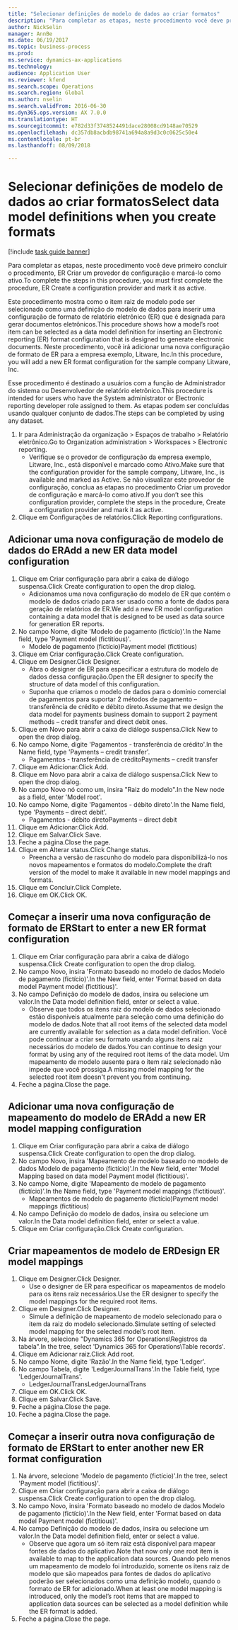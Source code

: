 ```yaml
--- 
title: "Selecionar definições de modelo de dados ao criar formatos"
description: "Para completar as etapas, neste procedimento você deve primeiro concluir o procedimento, ER Criar um provedor de configuração e marcá-lo como ativo."
author: NickSelin
manager: AnnBe
ms.date: 06/19/2017
ms.topic: business-process
ms.prod: 
ms.service: dynamics-ax-applications
ms.technology: 
audience: Application User
ms.reviewer: kfend
ms.search.scope: Operations
ms.search.region: Global
ms.author: nselin
ms.search.validFrom: 2016-06-30
ms.dyn365.ops.version: AX 7.0.0
ms.translationtype: HT
ms.sourcegitcommit: e782d33f3748524491dace28008cd9148ae70529
ms.openlocfilehash: dc357db8acbdb98741a694a8a9d3c0c0625c50e4
ms.contentlocale: pt-br
ms.lasthandoff: 08/09/2018

---
```

# <a name="select-data-model-definitions-when-you-create-formats"></a><span data-ttu-id="17631-103">Selecionar definições de modelo de dados ao criar formatos</span><span class="sxs-lookup"><span data-stu-id="17631-103">Select data model definitions when you create formats</span></span>

[!include [task guide banner](../../includes/task-guide-banner.md)]

<span data-ttu-id="17631-104">Para completar as etapas, neste procedimento você deve primeiro concluir o procedimento, ER Criar um provedor de configuração e marcá-lo como ativo.</span><span class="sxs-lookup"><span data-stu-id="17631-104">To complete the steps in this procedure, you must first complete the procedure, ER Create a configuration provider and mark it as active.</span></span> 

<span data-ttu-id="17631-105">Este procedimento mostra como o item raiz de modelo pode ser selecionado como uma definição do modelo de dados para inserir uma configuração de formato de relatório eletrônico (ER) que é designada para gerar documentos eletrônicos.</span><span class="sxs-lookup"><span data-stu-id="17631-105">This procedure shows how a model’s root item can be selected as a data model definition for inserting an Electronic reporting (ER) format configuration that is designed to generate electronic documents.</span></span> <span data-ttu-id="17631-106">Neste procedimento, você irá adicionar uma nova configuração de formato de ER para a empresa exemplo, Litware, Inc.</span><span class="sxs-lookup"><span data-stu-id="17631-106">In this procedure, you will add a new ER format configuration for the sample company Litware, Inc.</span></span> 

<span data-ttu-id="17631-107">Esse procedimento é destinado a usuários com a função de Administrador do sistema ou Desenvolvedor de relatório eletrônico.</span><span class="sxs-lookup"><span data-stu-id="17631-107">This procedure is intended for users who have the System administrator or Electronic reporting developer role assigned to them.</span></span> <span data-ttu-id="17631-108">As etapas podem ser concluídas usando qualquer conjunto de dados.</span><span class="sxs-lookup"><span data-stu-id="17631-108">The steps can be completed by using any dataset.</span></span>

1. <span data-ttu-id="17631-109">Ir para Administração da organização > Espaços de trabalho > Relatório eletrônico.</span><span class="sxs-lookup"><span data-stu-id="17631-109">Go to Organization administration > Workspaces > Electronic reporting.</span></span>
    * <span data-ttu-id="17631-110">Verifique se o provedor de configuração da empresa exemplo, Litware, Inc., está disponível e marcado como Ativo.</span><span class="sxs-lookup"><span data-stu-id="17631-110">Make sure that the configuration provider for the sample company, Litware, Inc., is available and marked as Active.</span></span> <span data-ttu-id="17631-111">Se não visualizar este provedor de configuração, conclua as etapas no procedimento Criar um provedor de configuração e marcá-lo como ativo.</span><span class="sxs-lookup"><span data-stu-id="17631-111">If you don’t see this configuration provider, complete the steps in the procedure, Create a configuration provider and mark it as active.</span></span>  
2. <span data-ttu-id="17631-112">Clique em Configurações de relatórios.</span><span class="sxs-lookup"><span data-stu-id="17631-112">Click Reporting configurations.</span></span>

## <a name="add-a-new-er-data-model-configuration"></a><span data-ttu-id="17631-113">Adicionar uma nova configuração de modelo de dados do ER</span><span class="sxs-lookup"><span data-stu-id="17631-113">Add a new ER data model configuration</span></span>
1. <span data-ttu-id="17631-114">Clique em Criar configuração para abrir a caixa de diálogo suspensa.</span><span class="sxs-lookup"><span data-stu-id="17631-114">Click Create configuration to open the drop dialog.</span></span>
    * <span data-ttu-id="17631-115">Adicionamos uma nova configuração do modelo de ER que contém o modelo de dados criado para ser usado como a fonte de dados para geração de relatórios de ER.</span><span class="sxs-lookup"><span data-stu-id="17631-115">We add a new ER model configuration containing a data model that is designed to be used as data source for generation ER reports.</span></span>  
2. <span data-ttu-id="17631-116">No campo Nome, digite 'Modelo de pagamento (fictício)'.</span><span class="sxs-lookup"><span data-stu-id="17631-116">In the Name field, type 'Payment model (fictitious)'.</span></span>
    * <span data-ttu-id="17631-117">Modelo de pagamento (fictício)</span><span class="sxs-lookup"><span data-stu-id="17631-117">Payment model (fictitious)</span></span>  
3. <span data-ttu-id="17631-118">Clique em Criar configuração.</span><span class="sxs-lookup"><span data-stu-id="17631-118">Click Create configuration.</span></span>
4. <span data-ttu-id="17631-119">Clique em Designer.</span><span class="sxs-lookup"><span data-stu-id="17631-119">Click Designer.</span></span>
    * <span data-ttu-id="17631-120">Abra o designer de ER para especificar a estrutura do modelo de dados dessa configuração.</span><span class="sxs-lookup"><span data-stu-id="17631-120">Open the ER designer to specify the structure of data model of this configuration.</span></span>  
    * <span data-ttu-id="17631-121">Suponha que criamos o modelo de dados para o domínio comercial de pagamentos para suportar 2 métodos de pagamento – transferência de crédito e débito direto.</span><span class="sxs-lookup"><span data-stu-id="17631-121">Assume that we design the data model for payments business domain to support 2 payment methods – credit transfer and direct debit ones.</span></span>  
5. <span data-ttu-id="17631-122">Clique em Novo para abrir a caixa de diálogo suspensa.</span><span class="sxs-lookup"><span data-stu-id="17631-122">Click New to open the drop dialog.</span></span>
6. <span data-ttu-id="17631-123">No campo Nome, digite 'Pagamentos - transferência de crédito'.</span><span class="sxs-lookup"><span data-stu-id="17631-123">In the Name field, type 'Payments – credit transfer'.</span></span>
    * <span data-ttu-id="17631-124">Pagamentos - transferência de crédito</span><span class="sxs-lookup"><span data-stu-id="17631-124">Payments – credit transfer</span></span>  
7. <span data-ttu-id="17631-125">Clique em Adicionar.</span><span class="sxs-lookup"><span data-stu-id="17631-125">Click Add.</span></span>
8. <span data-ttu-id="17631-126">Clique em Novo para abrir a caixa de diálogo suspensa.</span><span class="sxs-lookup"><span data-stu-id="17631-126">Click New to open the drop dialog.</span></span>
9. <span data-ttu-id="17631-127">No campo Novo nó como um, insira "Raiz do modelo".</span><span class="sxs-lookup"><span data-stu-id="17631-127">In the New node as a field, enter 'Model root'.</span></span>
10. <span data-ttu-id="17631-128">No campo Nome, digite 'Pagamentos - débito direto'.</span><span class="sxs-lookup"><span data-stu-id="17631-128">In the Name field, type 'Payments – direct debit'.</span></span>
    * <span data-ttu-id="17631-129">Pagamentos - débito direto</span><span class="sxs-lookup"><span data-stu-id="17631-129">Payments – direct debit</span></span>  
11. <span data-ttu-id="17631-130">Clique em Adicionar.</span><span class="sxs-lookup"><span data-stu-id="17631-130">Click Add.</span></span>
12. <span data-ttu-id="17631-131">Clique em Salvar.</span><span class="sxs-lookup"><span data-stu-id="17631-131">Click Save.</span></span>
13. <span data-ttu-id="17631-132">Feche a página.</span><span class="sxs-lookup"><span data-stu-id="17631-132">Close the page.</span></span>
14. <span data-ttu-id="17631-133">Clique em Alterar status.</span><span class="sxs-lookup"><span data-stu-id="17631-133">Click Change status.</span></span>
    * <span data-ttu-id="17631-134">Preencha a versão de rascunho do modelo para disponibilizá-lo nos novos mapeamentos e formatos do modelo.</span><span class="sxs-lookup"><span data-stu-id="17631-134">Complete the draft version of the model to make it available in new model mappings and formats.</span></span>  
15. <span data-ttu-id="17631-135">Clique em Concluir.</span><span class="sxs-lookup"><span data-stu-id="17631-135">Click Complete.</span></span>
16. <span data-ttu-id="17631-136">Clique em OK.</span><span class="sxs-lookup"><span data-stu-id="17631-136">Click OK.</span></span>

## <a name="start-to-enter-a-new-er-format-configuration"></a><span data-ttu-id="17631-137">Começar a inserir uma nova configuração de formato de ER</span><span class="sxs-lookup"><span data-stu-id="17631-137">Start to enter a new ER format configuration</span></span>
1. <span data-ttu-id="17631-138">Clique em Criar configuração para abrir a caixa de diálogo suspensa.</span><span class="sxs-lookup"><span data-stu-id="17631-138">Click Create configuration to open the drop dialog.</span></span>
2. <span data-ttu-id="17631-139">No campo Novo, insira 'Formato baseado no modelo de dados Modelo de pagamento (fictício)'.</span><span class="sxs-lookup"><span data-stu-id="17631-139">In the New field, enter 'Format based on data model Payment model (fictitious)'.</span></span>
3. <span data-ttu-id="17631-140">No campo Definição do modelo de dados, insira ou selecione um valor.</span><span class="sxs-lookup"><span data-stu-id="17631-140">In the Data model definition field, enter or select a value.</span></span>
    * <span data-ttu-id="17631-141">Observe que todos os itens raiz do modelo de dados selecionado estão disponíveis atualmente para seleção como uma definição do modelo de dados.</span><span class="sxs-lookup"><span data-stu-id="17631-141">Note that all root items of the selected data model are currently available for selection as a data model definition.</span></span> <span data-ttu-id="17631-142">Você pode continuar a criar seu formato usando alguns itens raiz necessários do modelo de dados.</span><span class="sxs-lookup"><span data-stu-id="17631-142">You can continue to design your format by using any of the required root items of the data model.</span></span> <span data-ttu-id="17631-143">Um mapeamento de modelo ausente para o item raiz selecionado não impede que você prossiga.</span><span class="sxs-lookup"><span data-stu-id="17631-143">A missing model mapping for the selected root item doesn't prevent you from continuing.</span></span>  
4. <span data-ttu-id="17631-144">Feche a página.</span><span class="sxs-lookup"><span data-stu-id="17631-144">Close the page.</span></span>

## <a name="add-a-new-er-model-mapping-configuration"></a><span data-ttu-id="17631-145">Adicionar uma nova configuração de mapeamento do modelo de ER</span><span class="sxs-lookup"><span data-stu-id="17631-145">Add a new ER model mapping configuration</span></span>
1. <span data-ttu-id="17631-146">Clique em Criar configuração para abrir a caixa de diálogo suspensa.</span><span class="sxs-lookup"><span data-stu-id="17631-146">Click Create configuration to open the drop dialog.</span></span>
2. <span data-ttu-id="17631-147">No campo Novo, insira 'Mapeamento de modelo baseado no modelo de dados Modelo de pagamento (fictício)'.</span><span class="sxs-lookup"><span data-stu-id="17631-147">In the New field, enter 'Model Mapping based on data model Payment model (fictitious)'.</span></span>
3. <span data-ttu-id="17631-148">No campo Nome, digite 'Mapeamento de modelo de pagamento (fictício)'.</span><span class="sxs-lookup"><span data-stu-id="17631-148">In the Name field, type 'Payment model mappings (fictitious)'.</span></span>
    * <span data-ttu-id="17631-149">Mapeamentos de modelo de pagamento (fictício)</span><span class="sxs-lookup"><span data-stu-id="17631-149">Payment model mappings (fictitious)</span></span>  
4. <span data-ttu-id="17631-150">No campo Definição do modelo de dados, insira ou selecione um valor.</span><span class="sxs-lookup"><span data-stu-id="17631-150">In the Data model definition field, enter or select a value.</span></span>
5. <span data-ttu-id="17631-151">Clique em Criar configuração.</span><span class="sxs-lookup"><span data-stu-id="17631-151">Click Create configuration.</span></span>

## <a name="design-er-model-mappings"></a><span data-ttu-id="17631-152">Criar mapeamentos de modelo de ER</span><span class="sxs-lookup"><span data-stu-id="17631-152">Design ER model mappings</span></span>
1. <span data-ttu-id="17631-153">Clique em Designer.</span><span class="sxs-lookup"><span data-stu-id="17631-153">Click Designer.</span></span>
    * <span data-ttu-id="17631-154">Use o designer de ER para especificar os mapeamentos de modelo para os itens raiz necessários.</span><span class="sxs-lookup"><span data-stu-id="17631-154">Use the ER designer to specify the model mappings for the required root items.</span></span>  
2. <span data-ttu-id="17631-155">Clique em Designer.</span><span class="sxs-lookup"><span data-stu-id="17631-155">Click Designer.</span></span>
    * <span data-ttu-id="17631-156">Simule a definição de mapeamento de modelo selecionado para o item da raiz do modelo selecionado.</span><span class="sxs-lookup"><span data-stu-id="17631-156">Simulate setting of selected model mapping for the selected model’s root item.</span></span>  
3. <span data-ttu-id="17631-157">Na árvore, selecione "Dynamics 365 for Operations\Registros da tabela".</span><span class="sxs-lookup"><span data-stu-id="17631-157">In the tree, select 'Dynamics 365 for Operations\Table records'.</span></span>
4. <span data-ttu-id="17631-158">Clique em Adicionar raiz.</span><span class="sxs-lookup"><span data-stu-id="17631-158">Click Add root.</span></span>
5. <span data-ttu-id="17631-159">No campo Nome, digite 'Razão'.</span><span class="sxs-lookup"><span data-stu-id="17631-159">In the Name field, type 'Ledger'.</span></span>
6. <span data-ttu-id="17631-160">No campo Tabela, digite 'LedgerJournalTrans'.</span><span class="sxs-lookup"><span data-stu-id="17631-160">In the Table field, type 'LedgerJournalTrans'.</span></span>
    * <span data-ttu-id="17631-161">LedgerJournalTrans</span><span class="sxs-lookup"><span data-stu-id="17631-161">LedgerJournalTrans</span></span>  
7. <span data-ttu-id="17631-162">Clique em OK.</span><span class="sxs-lookup"><span data-stu-id="17631-162">Click OK.</span></span>
8. <span data-ttu-id="17631-163">Clique em Salvar.</span><span class="sxs-lookup"><span data-stu-id="17631-163">Click Save.</span></span>
9. <span data-ttu-id="17631-164">Feche a página.</span><span class="sxs-lookup"><span data-stu-id="17631-164">Close the page.</span></span>
10. <span data-ttu-id="17631-165">Feche a página.</span><span class="sxs-lookup"><span data-stu-id="17631-165">Close the page.</span></span>

## <a name="start-to-enter-another-new-er-format-configuration"></a><span data-ttu-id="17631-166">Começar a inserir outra nova configuração de formato de ER</span><span class="sxs-lookup"><span data-stu-id="17631-166">Start to enter another new ER format configuration</span></span>
1. <span data-ttu-id="17631-167">Na árvore, selecione 'Modelo de pagamento (fictício)'.</span><span class="sxs-lookup"><span data-stu-id="17631-167">In the tree, select 'Payment model (fictitious)'.</span></span>
2. <span data-ttu-id="17631-168">Clique em Criar configuração para abrir a caixa de diálogo suspensa.</span><span class="sxs-lookup"><span data-stu-id="17631-168">Click Create configuration to open the drop dialog.</span></span>
3. <span data-ttu-id="17631-169">No campo Novo, insira 'Formato baseado no modelo de dados Modelo de pagamento (fictício)'.</span><span class="sxs-lookup"><span data-stu-id="17631-169">In the New field, enter 'Format based on data model Payment model (fictitious)'.</span></span>
4. <span data-ttu-id="17631-170">No campo Definição do modelo de dados, insira ou selecione um valor.</span><span class="sxs-lookup"><span data-stu-id="17631-170">In the Data model definition field, enter or select a value.</span></span>
    * <span data-ttu-id="17631-171">Observe que agora um só item raiz está disponível para mapear fontes de dados do aplicativo.</span><span class="sxs-lookup"><span data-stu-id="17631-171">Note that now only one root item is available to map to the application data sources.</span></span> <span data-ttu-id="17631-172">Quando pelo menos um mapeamento de modelo foi introduzido, somente os itens raiz de modelo que são mapeados para fontes de dados do aplicativo poderão ser selecionados como uma definição modelo, quando o formato de ER for adicionado.</span><span class="sxs-lookup"><span data-stu-id="17631-172">When at least one model mapping is introduced, only the model’s root items that are mapped to application data sources can be selected as a model definition while the ER format is added.</span></span>   
5. <span data-ttu-id="17631-173">Feche a página.</span><span class="sxs-lookup"><span data-stu-id="17631-173">Close the page.</span></span>


